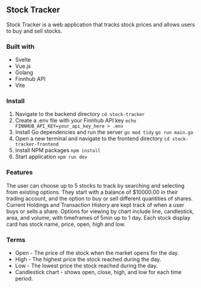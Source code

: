 ## Stock Tracker

Stock Tracker is a web application that tracks stock prices and allows users to buy and sell stocks.

### Built with

- Svelte
- Vue.js
- Golang
- Finnhub API
- Vite

### Install

1. Navigate to the backend directory
   `cd stock-tracker`
2. Create a .env file with your Finnhub API key
   `echo FINNHUB_API_KEY=your_api_key_here > .env`
3. Install Go dependencies and run the server
   `go mod tidy`
   `go run main.go`
4. Open a new terminal and navigate to the frontend directory
   `cd stock-tracker-frontend`
5. Install NPM packages
   `npm install`
6. Start application
   `npm run dev`

### Features

The user can choose up to 5 stocks to track by searching and selecting from existing options. They start with a balance of $10000.00 in their trading account, and the option to buy or sell different quantities of shares. Current Holdings and Transaction History are kept track of when a user buys or sells a share. Options for viewing by chart include line, candlestick, area, and volume, with timeframes of 5min up to 1 day. Each stock display card has stock name, price, open, high and low.

### Terms

- Open - The price of the stock when the market opens for the day.
- High - The highest price the stock reached during the day.
- Low - The lowest price the stock reached during the day.
- Candlestick chart - shows open, close, high, and low for each time period.
